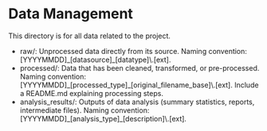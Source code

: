 # Data Management

This directory is for all data related to the project.

* raw/: Unprocessed data directly from its source. Naming convention:
  \[YYYYMMDD\]\_\[datasource\]\_\[datatype\]\\.\[ext\].
* processed/: Data that has been cleaned, transformed, or pre-processed. Naming
  convention:
  \[YYYYMMDD\]\_\[processed\_type\]\_\[original\_filename\_base\]\\.\[ext\].
  Include a README.md explaining processing steps.
* analysis\_results/: Outputs of data analysis (summary statistics, reports,
  intermediate files). Naming convention:
  \[YYYYMMDD\]\_\[analysis\_type\]\_\[description\]\\.\[ext\].
